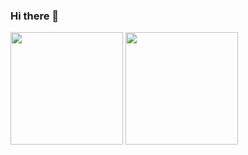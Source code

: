 ### Hi there 👋

<div>
  <a href="https://github.com/rema77/github-readme-stats">

  <img height="180em" src="https://github-readme-stats.vercel.app/api?username=rema77&show_icons=true&theme=transparent&include_all_commits=true&count_private=true"></a>
  <img height="180em" src="https://github-readme-stats.vercel.app/api/top-langs/?username=rema77&layout-compac=compact&langs_count=16&theme=transparent">
</div>

<!--
**rema77/rema77** is a ✨ _special_ ✨ repository because its `README.md` (this file) appears on your GitHub profile.

Here are some ideas to get you started:

- 🔭 I’m currently working on ...
- 🌱 I’m currently learning ...
- 👯 I’m looking to collaborate on ...
- 🤔 I’m looking for help with ...
- 💬 Ask me about ...
- 📫 How to reach me: ...
- 😄 Pronouns: ...
- ⚡ Fun fact: ...
-->
